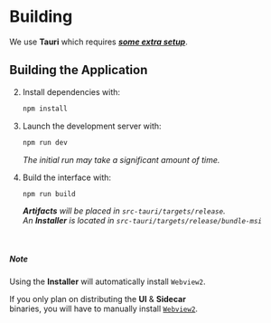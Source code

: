 # Building

We use **Tauri** which requires **_[some extra setup]_**.

## Building the Application

2. Install dependencies with:

   ```sh
   npm install
   ```

3. Launch the development server with:

   ```sh
   npm run dev
   ```

   _The initial run may take a significant amount of time._

4. Build the interface with:

   ```sh
   npm run build
   ```

   **_Artifacts_** _will be placed in `src-tauri/targets/release`._ <br>
   _An_ **_Installer_** _is located in `src-tauri/targets/release/bundle-msi`_

<br>

##### Note

Using the **Installer** will automatically install `Webview2`.

If you only plan on distributing the **UI** & **Sidecar** <br>
binaries, you will have to manually install [`Webview2`].

<!----------------------------------------------------------------------------->

[sidecar]: #Sidecar
[some extra setup]: https://tauri.studio/en/docs/get-started/intro
[`webview2`]: https://developer.microsoft.com/en-us/microsoft-edge/webview2/#download-section
